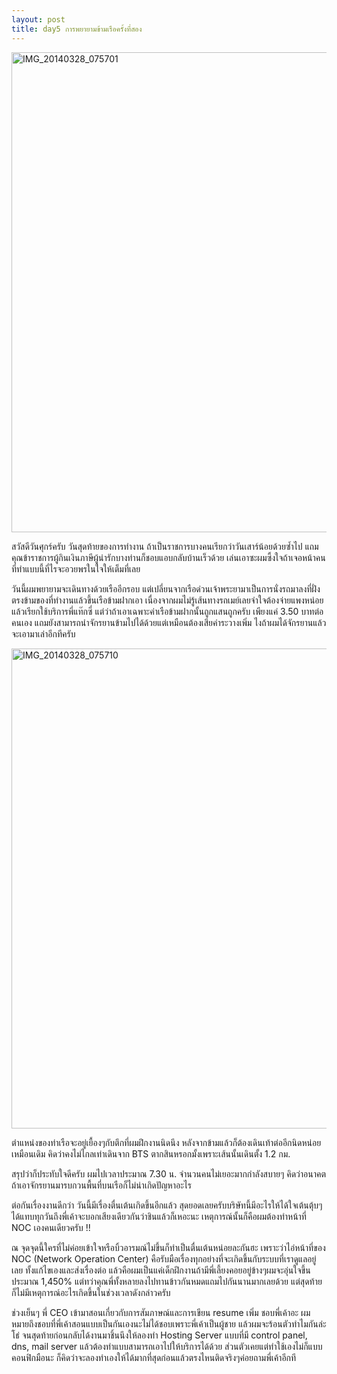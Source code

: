 ```yaml
---
layout: post
title: day5 การพยายามข้ามเรือครั้งที่สอง
---
```

<a href="https://www.flickr.com/photos/holykyun/13508420313" title="IMG_20140328_075701 by holykyun, on Flickr"><img src="https://farm4.staticflickr.com/3680/13508420313_a7df8b0cb9_b.jpg" width="1024" height="768" alt="IMG_20140328_075701"></a>

สวัสดีวันศุกร์ครับ วันสุดท้ายของการทำงาน ถ้าเป็นราชการบางคนเรียกว่าวันเสาร์น้อยด้วยซ้ำไป แถมคุณข้าราชการผู้กินเงินภาษีผู้น่ารักบางท่านก็ชอบแอบกลับบ้านเร็วด้วย เล่นเอาซะผมซึ้งใจถ้าเจอหน้าคนที่ทำแบบนี้ที่ไรจะอวยพรในใจให้เต็มที่เลย

วันนี้ผมพยายามจะเดินทางด้วยเรืออีกรอบ แต่เปลี่ยนจากเรือด่วนเจ้าพระยามาเป็นการนั่งรถมาลงที่ฝั่งตรงข้ามของที่ทำงานแล้วขึ้นเรือข้ามฝากเอา เนื่องจากผมไม่รู้เส้นทางรถเมย์เลยจำใจต้องจ่ายแพงหน่อยแล้วเรียกใช้บริการพี่แท๊กซี่ แต่ว่าถ้าเอาเฉพาะค่าเรือข้ามฝากนั้นถูกแสนถูกครับ เพียงแค่ 3.50 บาทต่อคนเอง แถมยังสามารถนำจักรยานข้ามไปได้ด้วยแต่เหมือนต้องเสียค่าระวางเพิ่ม ไงถ้าผมได้จักรยานแล้วจะเอามาเล่าอีกทีครับ

<a href="https://www.flickr.com/photos/holykyun/13508414973" title="IMG_20140328_075710 by holykyun, on Flickr"><img src="https://farm8.staticflickr.com/7066/13508414973_3749b65aef_b.jpg" width="1024" height="768" alt="IMG_20140328_075710"></a>

ตำแหน่งของท่าเรือจะอยู่เยื้องๆกับตึกที่ผมฝึกงานนิดนึง หลังจากข้ามแล้วก็ต้องเดินเท้าต่ออีกนิดหน่อยเหมือนเดิม คิดว่าคงไม่ไกลเท่าเดินจาก BTS ตากสินหรอกมั้งเพราะเส้นนั้นเดินตั้ง 1.2 กม.

สรุปว่าก็ประทับใจดีครับ ผมไปเวลาประมาณ 7.30 น. จำนวนคนไม่เยอะมากกำลังสบายๆ คิดว่าอนาคตถ้าเอาจักรยานมารบกวนพื้นที่บนเรือก็ไม่น่าเกิดปัญหาอะไร

ต่อกันเรื่องงานดีกว่า วันนี้มีเรื่องตื่นเต้นเกิดขึ้นอีกแล้ว สุดยอดเลยครับบริษัทนี้มีอะไรให้ได้ใจเต้นตุ้บๆได้แทบทุกวันถึงพี่เค้าจะบอกเสียงเดียวกันว่าชินแล้วก็เหอะนะ เหตุการณ์นั้นก็คือผมต้องทำหน้าที่ NOC เองคนเดียวครับ !!

ณ จุดจุดนี้ใครที่ไม่ค่อยเข้าใจหรือบิ้วอารมณ์ไม่ขึ้นก็ทำเป็นตื่นเต้นหน่อยละกันฮะ เพราะว่าไอ่หน้าที่ของ NOC (Network Operation Center) คือรับมือเรื่องทุกอย่างที่จะเกิดขึ้นกับระบบที่เราดูแลอยู่เลย ทั้งแก้ไขเองและส่งเรื่องต่อ แล้วคือผมเป็นแค่เด็กฝึกงานถ้ามีพี่เลี้ยงคอยอยู่ข้างๆผมจะอุ่นใจขึ้นประมาณ 1,450% แต่ทว่าคุณพี่ทั้งหลายลงไปทานข้าวกันหมดแถมไปกันนานมากเลยด้วย แต่สุดท้ายก็ไม่มีเหตุการณ์อะไรเกิดขึ้นในช่วงเวลาดังกล่าวครับ

ช่วงเย็นๆ พี่ CEO เข้ามาสอนเกี่ยวกับการสัมภาษณ์และการเขียน resume เพิ่ม ชอบพี่เค้าอะ ผมหมายถึงชอบที่พี่เค้าสอนแบบเป็นกันเองนะไม่ได้ชอบเพราะพี่เค้าเป็นผู้ชาย แล้วผมจะร้อนตัวทำไมกันล่ะโธ่ จนสุดท้ายก่อนกลับได้งานมาชิ้นนึงให้ลองทำ Hosting Server แบบที่มี control panel, dns, mail server แล้วต้องทำแบบสามารถเอาไปให้บริการได้ด้วย ส่วนตัวเคยแต่ทำใช้เองไม่ก็แบบคอนฟิกมือนะ ก็คิดว่าจะลองทำเองให้ได้มากที่สุดก่อนแล้วตรงไหนติดจริงๆค่อยถามพี่เค้าอีกที

